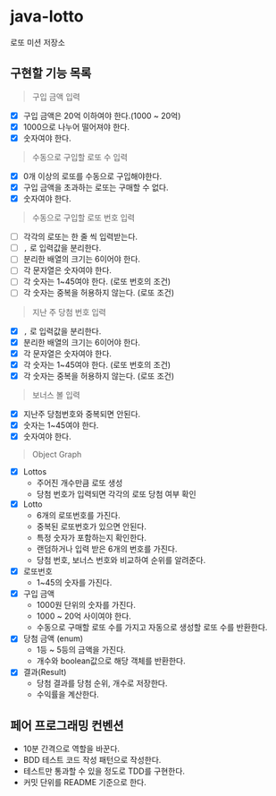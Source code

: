 # java-lotto

로또 미션 저장소

## 구현할 기능 목록

> 구입 금액 입력

- [x] 구입 금액은 20억 이하여야 한다.(1000 ~ 20억)
- [x] 1000으로 나누어 떨어져야 한다.
- [x] 숫자여야 한다.

> 수동으로 구입할 로또 수 입력

- [x] 0개 이상의 로또를 수동으로 구입해야한다.
- [x] 구입 금액을 초과하는 로또는 구매할 수 없다.
- [x] 숫자여야 한다.

> 수동으로 구입할 로또 번호 입력

- [ ] 각각의 로또는 한 줄 씩 입력받는다.
- [ ] `,` 로 입력값을 분리한다.
- [ ] 분리한 배열의 크기는 6이어야 한다.
- [ ] 각 문자열은 숫자여야 한다.
- [ ] 각 숫자는 1~45여야 한다. (로또 번호의 조건)
- [ ] 각 숫자는 중복을 허용하지 않는다. (로또 조건)

> 지난 주 당첨 번호 입력

- [x] `,` 로 입력값을 분리한다.
- [x] 분리한 배열의 크기는 6이어야 한다.
- [x] 각 문자열은 숫자여야 한다.
- [x] 각 숫자는 1~45여야 한다. (로또 번호의 조건)
- [x] 각 숫자는 중복을 허용하지 않는다. (로또 조건)

> 보너스 볼 입력

- [x] 지난주 당첨번호와 중복되면 안된다.
- [x] 숫자는 1~45여야 한다.
- [x] 숫자여야 한다.

> Object Graph

- [x] Lottos
    - 주어진 개수만큼 로또 생성
    - 당첨 번호가 입력되면 각각의 로또 당첨 여부 확인
- [x] Lotto
    - 6개의 로또번호를 가진다.
    - 중복된 로또번호가 있으면 안된다.
    - 특정 숫자가 포함하는지 확인한다.
    - 랜덤하거나 입력 받은 6개의 번호를 가진다.
    - 당첨 번호, 보너스 번호와 비교하여 순위를 알려준다.
- [x] 로또번호
    - 1~45의 숫자를 가진다.
- [x] 구입 금액
    - 1000원 단위의 숫자를 가진다.
    - 1000 ~ 20억 사이여야 한다.
    - 수동으로 구매할 로또 수를 가지고 자동으로 생성할 로또 수를 반환한다.
- [x] 당첨 금액 (enum)
    - 1등 ~ 5등의 금액을 가진다.
    - 개수와 boolean값으로 해당 객체를 반환한다.
- [x] 결과(Result)
    - 당첨 결과를 당첨 순위, 개수로 저장한다.
    - 수익률을 계산한다.

## 페어 프로그래밍 컨벤션

- 10분 간격으로 역할을 바꾼다.
- BDD 테스트 코드 작성 패턴으로 작성한다.
- 테스트만 통과할 수 있을 정도로 TDD를 구현한다.
- 커밋 단위를 README 기준으로 한다.
